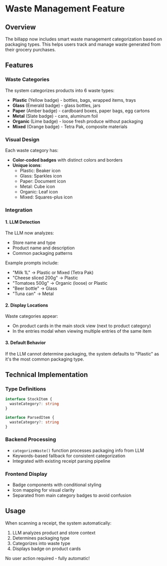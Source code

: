 # Waste Management Feature

## Overview
The billapp now includes smart waste management categorization based on packaging types. This helps users track and manage waste generated from their grocery purchases.

## Features

### Waste Categories
The system categorizes products into 6 waste types:
- **Plastic** (Yellow badge) - bottles, bags, wrapped items, trays
- **Glass** (Emerald badge) - glass bottles, jars
- **Paper** (Amber badge) - cardboard boxes, paper bags, egg cartons
- **Metal** (Slate badge) - cans, aluminum foil
- **Organic** (Lime badge) - loose fresh produce without packaging
- **Mixed** (Orange badge) - Tetra Pak, composite materials

### Visual Design
Each waste category has:
- **Color-coded badges** with distinct colors and borders
- **Unique icons**:
  - Plastic: Beaker icon
  - Glass: Sparkles icon
  - Paper: Document icon
  - Metal: Cube icon
  - Organic: Leaf icon
  - Mixed: Squares-plus icon

### Integration

#### 1. LLM Detection
The LLM now analyzes:
- Store name and type
- Product name and description
- Common packaging patterns

Example prompts include:
- "Milk 1L" → Plastic or Mixed (Tetra Pak)
- "Cheese sliced 200g" → Plastic
- "Tomatoes 500g" → Organic (loose) or Plastic
- "Beer bottle" → Glass
- "Tuna can" → Metal

#### 2. Display Locations
Waste categories appear:
- On product cards in the main stock view (next to product category)
- In the entries modal when viewing multiple entries of the same item

#### 3. Default Behavior
If the LLM cannot determine packaging, the system defaults to "Plastic" as it's the most common packaging type.

## Technical Implementation

### Type Definitions
```typescript
interface StockItem {
  wasteCategory?: string
}

interface ParsedItem {
  wasteCategory?: string
}
```

### Backend Processing
- `categorizeWaste()` function processes packaging info from LLM
- Keywords-based fallback for consistent categorization
- Integrated with existing receipt parsing pipeline

### Frontend Display
- Badge components with conditional styling
- Icon mapping for visual clarity
- Separated from main category badges to avoid confusion

## Usage
When scanning a receipt, the system automatically:
1. LLM analyzes product and store context
2. Determines packaging type
3. Categorizes into waste type
4. Displays badge on product cards

No user action required - fully automatic!

